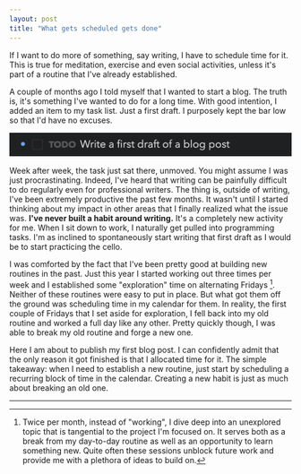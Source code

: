 ```yaml
---
layout: post
title: "What gets scheduled gets done"
---
```


If I want to do more of something, say writing, I have to schedule time for it. This is true for meditation, exercise and even social activities, unless it's part of a routine that I've already established.

A couple of months ago I told myself that I wanted to start a blog. The truth is, it's something I've wanted to do for a long time. With good intention, I added an item to my task list. Just a first draft. I purposely kept the bar low so that I'd have no excuses.

![Task to create a draft for my first blog post](/images/posts/first-draft-task.png)

Week after week, the task just sat there, unmoved. You might assume I was just procrastinating. Indeed, I've heard that writing can be painfully difficult to do regularly even for professional writers. The thing is, outside of writing, I've been extremely productive the past few months. It wasn't until I started thinking about my impact in other areas that I finally realized what the issue was. **I've never built a habit around writing.** It's a completely new activity for me. When I sit down to work, I naturally get pulled into programming tasks. I'm as inclined to spontaneously start writing that first draft as I would be to start practicing the cello.

I was comforted by the fact that I've been pretty good at building new routines in the past. Just this year I started working out three times per week and I established some "exploration" time on alternating Fridays [^exploration]. Neither of these routines were easy to put in place. But what got them off the ground was scheduling time in my calendar for them. In reality, the first couple of Fridays that I set aside for exploration, I fell back into my old routine and worked a full day like any other. Pretty quickly though, I was able to break my old routine and forge a new one.

Here I am about to publish my first blog post. I can confidently admit that the only reason it got finished is that I allocated time for it. The simple takeaway: when I need to establish a new routine, just start by scheduling a recurring block of time in the calendar. Creating a new habit is just as much about breaking an old one.

---

[^exploration]: Twice per month, instead of "working", I dive deep into an unexplored topic that is tangential to the project I'm focused on. It serves both as a break from my day-to-day routine as well as an opportunity to learn something new. Quite often these sessions unblock future work and provide me with a plethora of ideas to build on.
